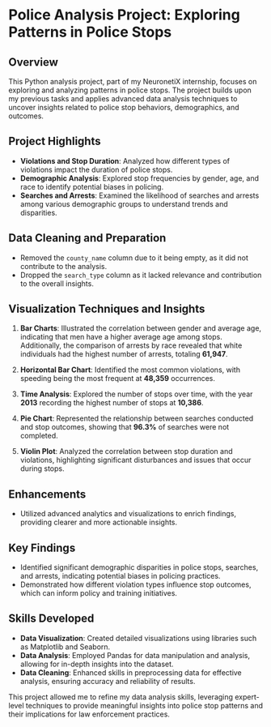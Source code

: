 # Police Analysis Project: Exploring Patterns in Police Stops

## Overview
This Python analysis project, part of my NeuronetiX internship, focuses on exploring and analyzing patterns in police stops. The project builds upon my previous tasks and applies advanced data analysis techniques to uncover insights related to police stop behaviors, demographics, and outcomes.

## Project Highlights
- **Violations and Stop Duration**: Analyzed how different types of violations impact the duration of police stops.
- **Demographic Analysis**: Explored stop frequencies by gender, age, and race to identify potential biases in policing.
- **Searches and Arrests**: Examined the likelihood of searches and arrests among various demographic groups to understand trends and disparities.

## Data Cleaning and Preparation
- Removed the `county_name` column due to it being empty, as it did not contribute to the analysis.
- Dropped the `search_type` column as it lacked relevance and contribution to the overall insights.

## Visualization Techniques and Insights
1. **Bar Charts**: Illustrated the correlation between gender and average age, indicating that men have a higher average age among stops. Additionally, the comparison of arrests by race revealed that white individuals had the highest number of arrests, totaling **61,947**.
  
2. **Horizontal Bar Chart**: Identified the most common violations, with speeding being the most frequent at **48,359** occurrences.
  
3. **Time Analysis**: Explored the number of stops over time, with the year **2013** recording the highest number of stops at **10,386**.
  
4. **Pie Chart**: Represented the relationship between searches conducted and stop outcomes, showing that **96.3%** of searches were not completed.
  
5. **Violin Plot**: Analyzed the correlation between stop duration and violations, highlighting significant disturbances and issues that occur during stops.

## Enhancements
- Utilized advanced analytics and visualizations to enrich findings, providing clearer and more actionable insights.

## Key Findings
- Identified significant demographic disparities in police stops, searches, and arrests, indicating potential biases in policing practices.
- Demonstrated how different violation types influence stop outcomes, which can inform policy and training initiatives.

## Skills Developed
- **Data Visualization**: Created detailed visualizations using libraries such as Matplotlib and Seaborn.
- **Data Analysis**: Employed Pandas for data manipulation and analysis, allowing for in-depth insights into the dataset.
- **Data Cleaning**: Enhanced skills in preprocessing data for effective analysis, ensuring accuracy and reliability of results.

This project allowed me to refine my data analysis skills, leveraging expert-level techniques to provide meaningful insights into police stop patterns and their implications for law enforcement practices.
